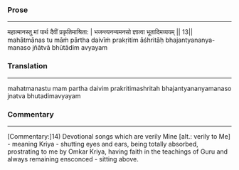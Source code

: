 ### Prose 
 --- 
महात्मानस्तु मां पार्थ दैवीं प्रकृतिमाश्रिता: |
भजन्त्यनन्यमनसो ज्ञात्वा भूतादिमव्ययम् || 13||
mahātmānas tu māṁ pārtha daivīṁ prakṛitim āśhritāḥ
bhajantyananya-manaso jñātvā bhūtādim avyayam

### Translation 
 --- 
mahatmanastu mam partha daivim prakritimashritah bhajantyananyamanaso jnatva bhutadimavyayam

### Commentary 
 --- 
[Commentary:]14) Devotional songs which are verily Mine [alt.: verily to Me] - meaning Kriya - shutting eyes and ears, being totally absorbed, prostrating to me by Omkar Kriya, having faith in the teachings of Guru and always remaining ensconced - sitting above.